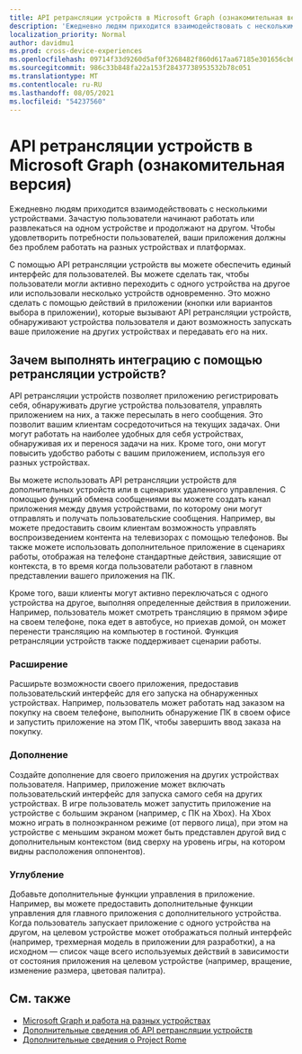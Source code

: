 ```yaml
---
title: API ретрансляции устройств в Microsoft Graph (ознакомительная версия)
description: 'Ежедневно людям приходится взаимодействовать с несколькими устройствами. Зачастую пользователи начинают работать или развлекаться на одном устройстве и продолжают на другом. Чтобы удовлетворить потребности пользователей, ваши приложения должны без проблем работать на разных устройствах и платформах. '
localization_priority: Normal
author: davidmu1
ms.prod: cross-device-experiences
ms.openlocfilehash: 09714f33d9260d5af0f3268482f860d617aa67185e301656cb61e0564b9d2a74
ms.sourcegitcommit: 986c33b848fa22a153f28437738953532b78c051
ms.translationtype: MT
ms.contentlocale: ru-RU
ms.lasthandoff: 08/05/2021
ms.locfileid: "54237560"
---
```

# <a name="device-relay-api-in-microsoft-graph-preview"></a>API ретрансляции устройств в Microsoft Graph (ознакомительная версия)

Ежедневно людям приходится взаимодействовать с несколькими устройствами. Зачастую пользователи начинают работать или развлекаться на одном устройстве и продолжают на другом. Чтобы удовлетворить потребности пользователей, ваши приложения должны без проблем работать на разных устройствах и платформах. 

С помощью API ретрансляции устройств вы можете обеспечить единый интерфейс для пользователей. Вы можете сделать так, чтобы пользователи могли активно переходить с одного устройства на другое или использовали несколько устройств одновременно. Это можно сделать с помощью действий в приложении (кнопки или вариантов выбора в приложении), которые вызывают API ретрансляции устройств, обнаруживают устройства пользователя и дают возможность запускать ваше приложение на других устройствах и передавать его на них.

## <a name="why-integrate-with-device-relay"></a>Зачем выполнять интеграцию с помощью ретрансляции устройств?

API ретрансляции устройств позволяет приложению регистрировать себя, обнаруживать другие устройства пользователя, управлять приложением на них, а также пересылать в него сообщения. Это позволит вашим клиентам сосредоточиться на текущих задачах. Они могут работать на наиболее удобных для себя устройствах, обнаруживая их и перенося задачи на них. Кроме того, они могут повысить удобство работы с вашим приложением, используя его разных устройствах.

Вы можете использовать API ретрансляции устройств для дополнительных устройств или в сценариях удаленного управления. C помощью функций обмена сообщениями вы можете создать канал приложения между двумя устройствами, по которому они могут отправлять и получать пользовательские сообщения. Например, вы можете предоставить своим клиентам возможность управлять воспроизведением контента на телевизорах с помощью телефонов. Вы также можете использовать дополнительное приложение в сценариях работы, отображая на телефоне стандартные действия, зависящие от контекста, в то время когда пользователи работают в главном представлении вашего приложения на ПК.

Кроме того, ваши клиенты могут активно переключаться с одного устройства на другое, выполняя определенные действия в приложении. Например, пользователь может смотреть трансляцию в прямом эфире на своем телефоне, пока едет в автобусе, но приехав домой, он может перенести трансляцию на компьютер в гостиной. Функция ретрансляции устройств также поддерживает сценарии работы. 

### <a name="extend-the-experience"></a>Расширение

Расширьте возможности своего приложения, предоставив пользовательский интерфейс для его запуска на обнаруженных устройствах. Например, пользователь может работать над заказом на покупку на своем телефоне, выполнить обнаружение ПК в своем офисе и запустить приложение на этом ПК, чтобы завершить ввод заказа на покупку.  

### <a name="augment-the-experience"></a>Дополнение

Создайте дополнение для своего приложения на других устройствах пользователя. Например, приложение может включать пользовательский интерфейс для запуска самого себя на других устройствах. В игре пользователь может запустить приложение на устройстве с большим экраном (например, с ПК на Xbox). На Xbox можно играть в полноэкранном режиме (от первого лица), при этом на устройстве с меньшим экраном может быть представлен другой вид с дополнительным контекстом (вид сверху на уровень игры, на котором видны расположения оппонентов).  

### <a name="enrich-the-experience"></a>Углубление

Добавьте дополнительные функции управления в приложение. Например, вы можете предоставить дополнительные функции управления для главного приложения с дополнительного устройства. Когда пользователь запускает приложение с одного устройства на другом, на целевом устройстве может отображаться полный интерфейс (например, трехмерная модель в приложении для разработки), а на исходном — список чаще всего используемых действий в зависимости от состояния приложения на целевом устройстве (например, вращение, изменение размера, цветовая палитра).

## <a name="see-also"></a>См. также

- [Microsoft Graph и работа на разных устройствах](cross-device-concept-overview.md)
- [Дополнительные сведения об API ретрансляции устройств](/graph/api/resources/project-rome-overview?view=graph-rest-beta)
- [Дополнительные сведения о Project Rome](/windows/project-rome/)